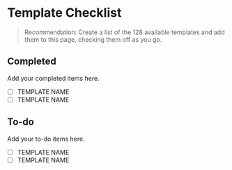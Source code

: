 # Template Checklist

> Recommendation: Create a list of the 128 available templates and add them to this page, checking them off as you go.

## Completed
Add your completed items here.
- [ ] TEMPLATE NAME
- [ ] TEMPLATE NAME

## To-do
Add your to-do items here.
- [ ] TEMPLATE NAME
- [ ] TEMPLATE NAME